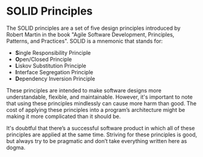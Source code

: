 # SOLID Principles

The SOLID principles are a set of five design principles introduced by Robert Martin in the book "Agile Software Development, Principles, Patterns, and Practices". SOLID is a mnemonic that stands for:

- **S**ingle Responsibility Principle
- **O**pen/Closed Principle
- **L**iskov Substitution Principle
- **I**nterface Segregation Principle
- **D**ependency Inversion Principle

These principles are intended to make software designs more understandable, flexible, and maintainable. However, it's important to note that using these principles mindlessly can cause more harm than good. The cost of applying these principles into a program’s architecture might be making it more complicated than it should be. 

It's doubtful that there’s a successful software product in which all of these principles are applied at the same time. Striving for these principles is good, but always try to be pragmatic and don’t take everything written here as dogma.